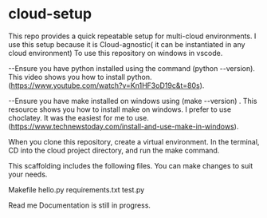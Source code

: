# cloud-setup
This repo provides a quick repeatable setup for multi-cloud environments.
I use this setup because it is Cloud-agnostic( it can be instantiated in any cloud environment)
To use this repository on windows in vscode.

--Ensure you have python installed using the command (python --version). This video shows you how to install python. (https://www.youtube.com/watch?v=Kn1HF3oD19c&t=80s).

--Ensure you have make installed on windows using (make --version) . This resource shows you how to install make on windows. I prefer to use choclatey. It was the easiest for me to use. (https://www.technewstoday.com/install-and-use-make-in-windows).


When you clone this repository, create a virtual environment. In the terminal, CD into the cloud project directory, and run the make command. 


This scaffolding includes the following files. You can make changes to suit your needs.

Makefile
hello.py
requirements.txt
test.py

Read me Documentation is still in progress.
